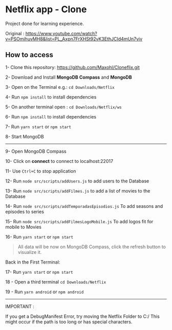 # Netflix app - Clone

Project done for learning experience. 

Original : https://www.youtube.com/watch?v=PSOmihuvMH8&list=PL_Axpn7FrXHSt92vK3EthJCId4mUn7viv

## How to access

1- Clone this repository: https://github.com/Maxohl/Cloneflix.git

2- Download and Install **MongoDB Compass** and **MongoDB**

3- Open on the Terminal e.g.: `cd Downloads/Netflix`

4- Run `npm install` to install dependencies

5- On another terminal open : `cd Downloads/Netflix/ws`

6- Run `npm install` to install dependencies

7- Run `yarn start` or `npm start`

8- Start MongoDB 

-----------------------------------------------------

9- Open MongoDB Compass 

10- Click on **connect** to connect to localhost:22017

11- Use `Ctrl+C` to stop application

12- Run `node src/scripts/addUsers.js` to add users to the Database

13- Run `node src/scripts/addFilmes.js` to add a list of movies to the Database

14- Run `node src/scripts/addTemporadasEpisodios.js` To add seasons and episodes to series

15- Run `node src/scripts/addFilmesLogoMobile.js` To add logos fit for mobile to Movies

16- Run `yarn start` or `npm start`

> All data will be now on MongoDB Compass, click the refresh button to visualize it.


Back in the First Terminal:

17- Run `yarn start` or `npm start`

18 - Open a third terminal `cd Downloads/Netflix`

19 - Run `yarn android` or `npm android` 

-----------------------------------------------------

IMPORTANT : 

If you get a DebugManifest Error, try moving the Netflix Folder to C:/ 
This might occur if the path is too long or has special characters.
